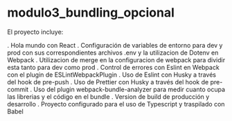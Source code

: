 # modulo3_bundling_opcional

El proyecto incluye:

. Hola mundo con React
. Configuración de variables de entorno para dev y prod con sus correspondientes archivos .env y la utilizacion de Dotenv en Webpack
. Utilizacion de merge en la configuracion de webpack para dividir esta tanto para dev como prod
. Control de errores con Eslint en Webpack con el plugin de ESLintWebpackPlugin
. Uso de Eslint con Husky a través del hook de pre-push
. Uso de Prettier con Husky a través del hook de pre-commit
. Uso del plugin webpack-bundle-analyzer para medir cuanto ocupa las librerias y el código en el bundle
. Version de build de producción y desarrollo
. Proyecto configurado para el uso de Typescript y traspilado con Babel